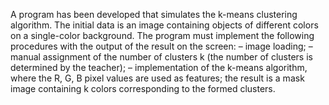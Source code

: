 A program has been developed that simulates the k-means clustering algorithm. The initial data is an image containing objects of different colors on a single-color background. The program must implement the following procedures with the output of the result on the screen:
– image loading;
– manual assignment of the number of clusters k (the number of clusters is determined by the teacher);
– implementation of the k-means algorithm, where the R, G, B pixel values ​​are used as features; the result is a mask image containing k colors corresponding to the formed clusters.
